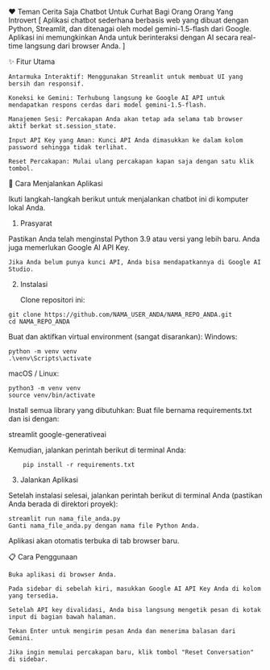♥️ Teman Cerita Saja
Chatbot Untuk Curhat Bagi Orang Orang Yang Introvert
[ Aplikasi chatbot sederhana berbasis web yang dibuat dengan Python, Streamlit, dan ditenagai oleh model gemini-1.5-flash dari Google. Aplikasi ini memungkinkan Anda untuk berinteraksi dengan AI secara real-time langsung dari browser Anda. ]

✨ Fitur Utama

    Antarmuka Interaktif: Menggunakan Streamlit untuk membuat UI yang bersih dan responsif.

    Koneksi ke Gemini: Terhubung langsung ke Google AI API untuk mendapatkan respons cerdas dari model gemini-1.5-flash.

    Manajemen Sesi: Percakapan Anda akan tetap ada selama tab browser aktif berkat st.session_state.

    Input API Key yang Aman: Kunci API Anda dimasukkan ke dalam kolom password sehingga tidak terlihat.

    Reset Percakapan: Mulai ulang percakapan kapan saja dengan satu klik tombol.

🚀 Cara Menjalankan Aplikasi

Ikuti langkah-langkah berikut untuk menjalankan chatbot ini di komputer lokal Anda.

1. Prasyarat

Pastikan Anda telah menginstal Python 3.9 atau versi yang lebih baru. Anda juga memerlukan Google AI API Key.

    Jika Anda belum punya kunci API, Anda bisa mendapatkannya di Google AI Studio.

2. Instalasi

    Clone repositori ini:
```
git clone https://github.com/NAMA_USER_ANDA/NAMA_REPO_ANDA.git
cd NAMA_REPO_ANDA
````

Buat dan aktifkan virtual environment (sangat disarankan):
Windows:
```
python -m venv venv
.\venv\Scripts\activate
```

macOS / Linux:
```
python3 -m venv venv
source venv/bin/activate
```
Install semua library yang dibutuhkan:
Buat file bernama requirements.txt dan isi dengan:

streamlit
google-generativeai

Kemudian, jalankan perintah berikut di terminal Anda:
```
    pip install -r requirements.txt
```
3. Jalankan Aplikasi

Setelah instalasi selesai, jalankan perintah berikut di terminal Anda (pastikan Anda berada di direktori proyek):
```
streamlit run nama_file_anda.py
Ganti nama_file_anda.py dengan nama file Python Anda.
```

Aplikasi akan otomatis terbuka di tab browser baru.

📋 Cara Penggunaan

    Buka aplikasi di browser Anda.

    Pada sidebar di sebelah kiri, masukkan Google AI API Key Anda di kolom yang tersedia.

    Setelah API key divalidasi, Anda bisa langsung mengetik pesan di kotak input di bagian bawah halaman.

    Tekan Enter untuk mengirim pesan Anda dan menerima balasan dari Gemini.

    Jika ingin memulai percakapan baru, klik tombol "Reset Conversation" di sidebar.
